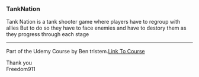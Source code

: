 ### TankNation
Tank Nation is a tank shooter game where players have to regroup with allies But to do so they have to face enemies and have to destory them as they progress through each stage
____
Part of the Udemy Course by Ben tristem.[Link To Course](https://www.udemy.com/unrealcourse/)

Thank you <br />
Freedom911 


